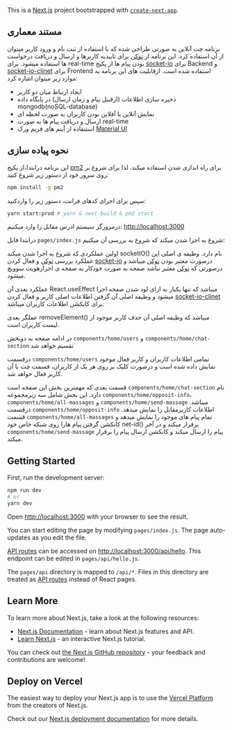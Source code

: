 This is a [Next.js](https://nextjs.org/) project bootstrapped with [`create-next-app`](https://github.com/vercel/next.js/tree/canary/packages/create-next-app).

## مستند معماری

برنامه چت آنلاین به صورتی طراحی شده که با استفاده از ثبت نام و ورود کاربر میتوان از آن استفاده کرد. این برنامه از [توکن](https://en.wikipedia.org/wiki/JSON_Web_Token) برای تاییدیه کاربرها و ارسال و دریافت درخواست ها استفاده میشود. برای real-time بودن پیام ها از پکیج [socket-io](https://www.npmjs.com/package/socket.io) برای Backend و [socket-io-clinet](https://www.npmjs.com/package/socket.io-client) برای Frontend استفاده شده است. ازقابلیت های این برنامه به موارد زیر میتوان اشاره کرد:

- ایجاد ارتباط میان دو کاربر
- ذخیره سازی اطلاعات (ازقبیل پیام و زمان ارسال) در پایگاه داده mongodb(noSQL-database)
- نمایش آنلاین یا آفلاین بودن کاربران به صورت لحظه ای
- ارسال و دریافت پیام ها به صورت real-time
- استنفاده از آیتم های فریم ورک [Material UI](https://mui.com/)

## نحوه پیاده سازی

این برنامه درابتدا،از پکیج [pm2](https://www.npmjs.com/package/pm2) برای راه اندازی شدن استفاده میکند. لذا برای شروع بر روی سرور خود از دستور زیر شروع کنید:

```bash
npm install -g pm2
```

سپس برای اجرای کدهای فرانت، دستور زیر را واردکنید:

```bash
yarn start:prod # yarn & next-build & pm2 start
```

درمرورگر سیستم ادرس مقابل را وارد میکنیم: [http://localhost:3000](http://localhost:3000)

درابتدا فایل `pages/index.js` شروع به اجرا شدن میکند که شروع به بررسی آن میکنیم:

اولین عملکردی که شروع به اجرا شدن میکند socketIO() نام دارد. وظیفه ی اصلی این عملکرد بررسی [توکن](https://en.wikipedia.org/wiki/JSON_Web_Token) و فعال کردن [socket-io](https://www.npmjs.com/package/socket.io) درصورت معتبر بودن [توکن](https://en.wikipedia.org/wiki/JSON_Web_Token) میباشد و درصورتی که [توکن](https://en.wikipedia.org/wiki/JSON_Web_Token) معتبر نباشد صفحه به صورت خودکار به صفحه ی احرازهویت سوویچ میشود.

عملکرد بعدی آن React.useEffect میباشد که تنها یکبار به ازای لود شدن صفحه اجرا میشود و وظیفه اصلی آن گرفتن اطلاعات اصلی کاربر و فعال کردن [socket-io-clinet](https://www.npmjs.com/package/socket.io-client) برای کانکشن اطلاعات کاربران میباشد.

عملگر بعدی removeElement() میباشد که وظیفه اصلی آن حذف کاربر موجود از لیست کاربران است.

در ادامه صفحه به دوبخش `components/home/users` و `components/home/chat-section` تقسیم خواهد شد

درقسمت `components/home/users` تمامی اطلاعات کاربران و کاربر فعال موجود نمایش داده شده است و درصورت کلیک بر روی هر یک از کاربران، قسمت چت با آن کاربر فعال خواهد شد.

قسمت بعدی که مهمترین بخش این صفحه است `components/home/chat-section` نام دارد. این بخش شامل سه زیرمجموعه `components/home/opposit-info`، `components/home/all-massages` و `components/home/send-massage` میباشد. درقسمت `components/home/opposit-info` اطلاعات کاربرمقابل را نمایش میدهد. قسمت `components/home/all-massages` تمام پیام های موجود را نمایش میدهد و کانکشن گرفتن پیام هارا روی شبکه خاص خود net-id() برقرار میکند و در آخر `components/home/send-massage` پیام را ارسال میکند و کانکشن ارسال پیام را برقرار میکند.

## Getting Started

First, run the development server:

```bash
npm run dev
# or
yarn dev
```

Open [http://localhost:3000](http://localhost:3000) with your browser to see the result.

You can start editing the page by modifying `pages/index.js`. The page auto-updates as you edit the file.

[API routes](https://nextjs.org/docs/api-routes/introduction) can be accessed on [http://localhost:3000/api/hello](http://localhost:3000/api/hello). This endpoint can be edited in `pages/api/hello.js`.

The `pages/api` directory is mapped to `/api/*`. Files in this directory are treated as [API routes](https://nextjs.org/docs/api-routes/introduction) instead of React pages.

## Learn More

To learn more about Next.js, take a look at the following resources:

- [Next.js Documentation](https://nextjs.org/docs) - learn about Next.js features and API.
- [Learn Next.js](https://nextjs.org/learn) - an interactive Next.js tutorial.

You can check out [the Next.js GitHub repository](https://github.com/vercel/next.js/) - your feedback and contributions are welcome!

## Deploy on Vercel

The easiest way to deploy your Next.js app is to use the [Vercel Platform](https://vercel.com/new?utm_medium=default-template&filter=next.js&utm_source=create-next-app&utm_campaign=create-next-app-readme) from the creators of Next.js.

Check out our [Next.js deployment documentation](https://nextjs.org/docs/deployment) for more details.
